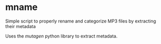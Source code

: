 # mname
Simple script to properly rename and categorize MP3 files by extracting their metadata 

Uses the *mutagen* python library to extract metadata. 
